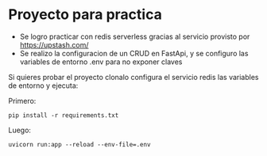 # Proyecto para practica

- Se logro practicar con redis serverless gracias al servicio provisto por https://upstash.com/ 
- Se realizo la configuracion de un CRUD en FastApi, y se configuro las variables de entorno .env para no exponer claves 

Si quieres probar el proyecto clonalo configura el servicio redis las variables de entorno y ejecuta:

Primero:

```
pip install -r requirements.txt

```
Luego:

```
uvicorn run:app --reload --env-file=.env

```